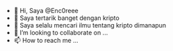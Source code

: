 - 👋 Hi, Saya @Enc0reee
- 👀 Saya tertarik banget dengan kripto
- 🌱 Saya selalu mencari ilmu tentang kripto dimanapun
- 💞️ I’m looking to collaborate on ...
- 📫 How to reach me ...

<!---
Enc0reee/Enc0reee is a ✨ special ✨ repository because its `README.md` (this file) appears on your GitHub profile.
You can click the Preview link to take a look at your changes.
--->
